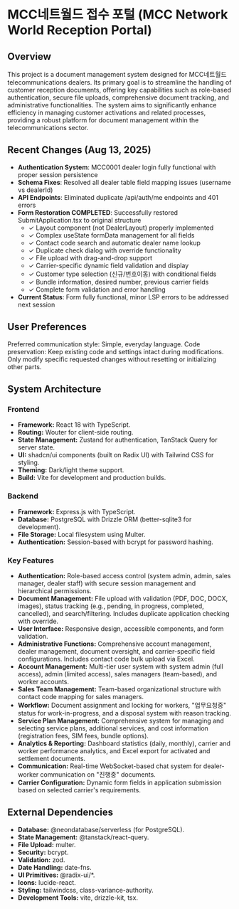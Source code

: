 # MCC네트월드 접수 포털 (MCC Network World Reception Portal)

## Overview
This project is a document management system designed for MCC네트월드 telecommunications dealers. Its primary goal is to streamline the handling of customer reception documents, offering key capabilities such as role-based authentication, secure file uploads, comprehensive document tracking, and administrative functionalities. The system aims to significantly enhance efficiency in managing customer activations and related processes, providing a robust platform for document management within the telecommunications sector.

## Recent Changes (Aug 13, 2025)
- **Authentication System**: MCC0001 dealer login fully functional with proper session persistence
- **Schema Fixes**: Resolved all dealer table field mapping issues (username vs dealerId)
- **API Endpoints**: Eliminated duplicate /api/auth/me endpoints and 401 errors
- **Form Restoration COMPLETED**: Successfully restored SubmitApplication.tsx to original structure
  - ✓ Layout component (not DealerLayout) properly implemented
  - ✓ Complex useState formData management for all fields
  - ✓ Contact code search and automatic dealer name lookup
  - ✓ Duplicate check dialog with override functionality
  - ✓ File upload with drag-and-drop support
  - ✓ Carrier-specific dynamic field validation and display
  - ✓ Customer type selection (신규/번호이동) with conditional fields
  - ✓ Bundle information, desired number, previous carrier fields
  - ✓ Complete form validation and error handling
- **Current Status**: Form fully functional, minor LSP errors to be addressed next session

## User Preferences
Preferred communication style: Simple, everyday language.
Code preservation: Keep existing code and settings intact during modifications. Only modify specific requested changes without resetting or initializing other parts.

## System Architecture
### Frontend
- **Framework:** React 18 with TypeScript.
- **Routing:** Wouter for client-side routing.
- **State Management:** Zustand for authentication, TanStack Query for server state.
- **UI:** shadcn/ui components (built on Radix UI) with Tailwind CSS for styling.
- **Theming:** Dark/light theme support.
- **Build:** Vite for development and production builds.

### Backend
- **Framework:** Express.js with TypeScript.
- **Database:** PostgreSQL with Drizzle ORM (better-sqlite3 for development).
- **File Storage:** Local filesystem using Multer.
- **Authentication:** Session-based with bcrypt for password hashing.

### Key Features
- **Authentication:** Role-based access control (system admin, admin, sales manager, dealer staff) with secure session management and hierarchical permissions.
- **Document Management:** File upload with validation (PDF, DOC, DOCX, images), status tracking (e.g., pending, in progress, completed, cancelled), and search/filtering. Includes duplicate application checking with override.
- **User Interface:** Responsive design, accessible components, and form validation.
- **Administrative Functions:** Comprehensive account management, dealer management, document oversight, and carrier-specific field configurations. Includes contact code bulk upload via Excel.
- **Account Management:** Multi-tier user system with system admin (full access), admin (limited access), sales managers (team-based), and worker accounts.
- **Sales Team Management:** Team-based organizational structure with contact code mapping for sales managers.
- **Workflow:** Document assignment and locking for workers, "업무요청중" status for work-in-progress, and a disposal system with reason tracking.
- **Service Plan Management:** Comprehensive system for managing and selecting service plans, additional services, and cost information (registration fees, SIM fees, bundle options).
- **Analytics & Reporting:** Dashboard statistics (daily, monthly), carrier and worker performance analytics, and Excel export for activated and settlement documents.
- **Communication:** Real-time WebSocket-based chat system for dealer-worker communication on "진행중" documents.
- **Carrier Configuration:** Dynamic form fields in application submission based on selected carrier's requirements.

## External Dependencies
- **Database:** @neondatabase/serverless (for PostgreSQL).
- **State Management:** @tanstack/react-query.
- **File Upload:** multer.
- **Security:** bcrypt.
- **Validation:** zod.
- **Date Handling:** date-fns.
- **UI Primitives:** @radix-ui/*.
- **Icons:** lucide-react.
- **Styling:** tailwindcss, class-variance-authority.
- **Development Tools:** vite, drizzle-kit, tsx.